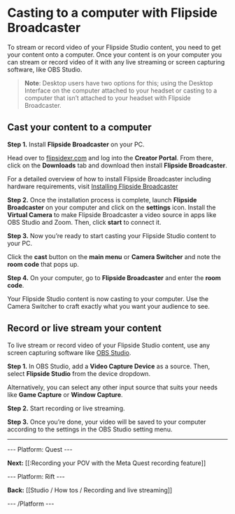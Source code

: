 # Casting to a computer with Flipside Broadcaster

To stream or record video of your Flipside Studio content, you need to get your content onto a computer.  Once your content is on your computer you can stream or record video of it with any live streaming or screen capturing software, like OBS Studio.

>**Note**: Desktop users have two options for this; using the Desktop Interface on the computer attached to your headset or casting to a computer that isn’t attached to your headset with Flipside Broadcaster.  

## Cast your content to a computer

**Step 1.** Install **Flipside Broadcaster** on your PC. 

Head over to [flipsidexr.com](www.flipsidexr.com) and log into the **Creator Portal**. From there, click on the **Downloads** tab and download then install **Flipside Broadcaster**.  

For a detailed overview of how to install Flipside Broadcaster including hardware requirements, visit [Installing Flipside Broadcaster](https://www.flipsidexr.com/docs/2023.1/studio/getting-started/installing-flipside-broadcaster)

**Step 2.** Once the installation process is complete, launch **Flipside Broadcaster** on your computer and click on the **settings** icon.  Install the **Virtual Camera** to make Flipside Broadcaster a video source in apps like OBS Studio and Zoom. Then, click **start** to connect it.

**Step 3.** Now you’re ready to start casting your Flipside Studio content to your PC. 

Click the **cast** button on the **main menu** or **Camera Switcher** and note the **room code** that pops up.

**Step 4.** On your computer, go to **Flipside Broadcaster** and enter the **room code**. 

Your Flipside Studio content is now casting to your computer. Use the Camera Switcher to craft exactly what you want your audience to see.

## Record or live stream your content

To live stream or  record video of your Flipside Studio content, use any screen capturing software like  [OBS Studio](https://obsproject.com/).

**Step 1.**  In OBS Studio, add a **Video Capture Device** as a source. Then, select **Flipside Studio** from the device dropdown.

Alternatively, you can select any other input source that suits your needs like **Game Capture** or **Window Capture**.

**Step 2.** Start recording or live streaming.

**Step 3.** Once you’re done, your video will be saved to your computer according to the settings in the OBS Studio setting menu.

___

--- Platform: Quest ---

**Next:** [[:Recording your POV with the Meta Quest recording feature]]


--- Platform: Rift ---

**Back:** [[Studio / How tos / Recording and live streaming]]

--- /Platform ---

